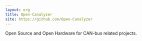 ```yaml
---
layout: org
title: Open-Canalyzer
site: https://github.com/Open-Canalyzer
---
```

Open Source and Open Hardware for CAN-bus related projects.
